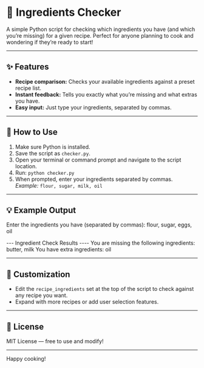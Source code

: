# 🥣 Ingredients Checker

A simple Python script for checking which ingredients you have (and which you’re missing) for a given recipe. Perfect for anyone planning to cook and wondering if they’re ready to start!

---

## ✨ Features

- **Recipe comparison:** Checks your available ingredients against a preset recipe list.
- **Instant feedback:** Tells you exactly what you’re missing and what extras you have.
- **Easy input:** Just type your ingredients, separated by commas.

---

## 🚀 How to Use

1. Make sure Python is installed.
2. Save the script as `checker.py`.
3. Open your terminal or command prompt and navigate to the script location.
4. Run: `python checker.py`
5. When prompted, enter your ingredients separated by commas.  
   *Example:* `flour, sugar, milk, oil`

---

## 💡 Example Output

Enter the ingredients you have (separated by commas): flour, sugar, eggs, oil

--- Ingredient Check Results ----
You are missing the following ingredients: butter, milk
You have extra ingredients: oil

---

## 🔧 Customization

- Edit the `recipe_ingredients` set at the top of the script to check against any recipe you want.
- Expand with more recipes or add user selection features.

---

## 📄 License

MIT License — free to use and modify!

---

Happy cooking!

